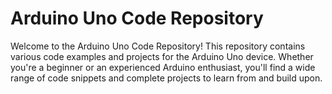 # Arduino Uno Code Repository

Welcome to the Arduino Uno Code Repository! This repository contains various code examples and projects for the Arduino Uno device. Whether you're a beginner or an experienced Arduino enthusiast, you'll find a wide range of code snippets and complete projects to learn from and build upon.


